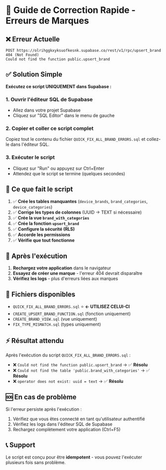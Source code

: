 # 🚀 Guide de Correction Rapide - Erreurs de Marques

## ❌ Erreur Actuelle
```
POST https://olrihggkxyksuofkesnk.supabase.co/rest/v1/rpc/upsert_brand 404 (Not Found)
Could not find the function public.upsert_brand
```

## ✅ Solution Simple

**Exécutez ce script UNIQUEMENT dans Supabase :**

### 1. Ouvrir l'éditeur SQL de Supabase
- Allez dans votre projet Supabase
- Cliquez sur "SQL Editor" dans le menu de gauche

### 2. Copier et coller ce script complet
Copiez tout le contenu du fichier `QUICK_FIX_ALL_BRAND_ERRORS.sql` et collez-le dans l'éditeur SQL.

### 3. Exécuter le script
- Cliquez sur "Run" ou appuyez sur Ctrl+Enter
- Attendez que le script se termine (quelques secondes)

## 🎯 Ce que fait le script

1. ✅ **Crée les tables manquantes** (`device_brands`, `brand_categories`, `device_categories`)
2. ✅ **Corrige les types de colonnes** (UUID → TEXT si nécessaire)
3. ✅ **Crée la vue `brand_with_categories`**
4. ✅ **Crée la fonction `upsert_brand`**
5. ✅ **Configure la sécurité (RLS)**
6. ✅ **Accorde les permissions**
7. ✅ **Vérifie que tout fonctionne**

## 🔄 Après l'exécution

1. **Rechargez votre application** dans le navigateur
2. **Essayez de créer une marque** - l'erreur 404 devrait disparaître
3. **Vérifiez les logs** - plus d'erreurs liées aux marques

## 📁 Fichiers disponibles

- `QUICK_FIX_ALL_BRAND_ERRORS.sql` ⭐ **← UTILISEZ CELUI-CI**
- `CREATE_UPSERT_BRAND_FUNCTION.sql` (fonction uniquement)
- `CREATE_BRAND_VIEW.sql` (vue uniquement)
- `FIX_TYPE_MISMATCH.sql` (types uniquement)

## ⚡ Résultat attendu

Après l'exécution du script `QUICK_FIX_ALL_BRAND_ERRORS.sql` :

- ❌ `Could not find the function public.upsert_brand` → ✅ **Résolu**
- ❌ `Could not find the table 'public.brand_with_categories'` → ✅ **Résolu**
- ❌ `operator does not exist: uuid = text` → ✅ **Résolu**

## 🆘 En cas de problème

Si l'erreur persiste après l'exécution :

1. Vérifiez que vous êtes connecté en tant qu'utilisateur authentifié
2. Vérifiez les logs dans l'éditeur SQL de Supabase
3. Rechargez complètement votre application (Ctrl+F5)

## 📞 Support

Le script est conçu pour être **idempotent** - vous pouvez l'exécuter plusieurs fois sans problème.

